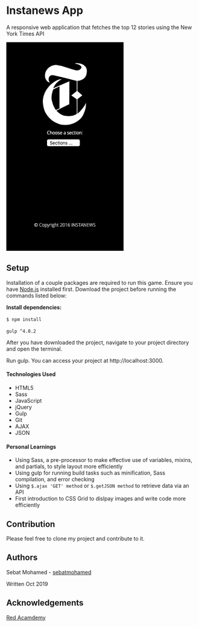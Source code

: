 # Instanews App

A responsive web application that fetches the top 12 stories using the New York Times API

![alt text](https://github.com/sebatmohamed/instaNewsApp/blob/master/mobile-initial.png)

## Setup

Installation of a couple packages are required to run this game. Ensure you have [Node.js](https://nodejs.org/en/) installed first. Download the project before running the commands listed below:

**Install dependencies:**

`$ npm install`

`gulp ^4.0.2`

After you have downloaded the project, navigate to your project directory and open the terminal.

Run gulp. You can access your project at http://localhost:3000.

#### Technologies Used

- HTML5
- Sass
- JavaScript
- jQuery
- Gulp
- Git
- AJAX
- JSON

#### Personal Learnings

- Using Sass, a pre-processor to make effective use of variables, mixins, and partials, to style layout more efficiently 
- Using gulp for running build tasks such as minification, Sass compilation, and error checking
- Using ```$.ajax 'GET' method``` or ```$.getJSON method``` to retrieve data via an API
- First introduction to CSS Grid to dislpay images and write code more efficiently

## Contribution

Please feel free to clone my project and contribute to it.

## Authors

Sebat Mohamed - [sebatmohamed](https://github.com/sebatmohamed)

Written Oct 2019

## Acknowledgements 

[Red Acamdemy](https://github.com/redacademy)